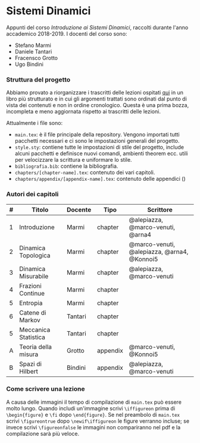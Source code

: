 # Sistemi Dinamici
Appunti del corso _Introduzione ai Sistemi Dinamici_, raccolti durante l'anno accademico 2018-2019. I docenti del corso sono:
* Stefano Marmi
* Daniele Tantari
* Fracensco Grotto
* Ugo Bindini

### Struttura del progetto
Abbiamo provato a riorganizzare i trascritti delle lezioni ospitati [qui](https://github.com/SciSNS-2017/Sistemi-Dinamici) in un libro più strutturato e in cui gli argomenti trattati sono ordinati dal punto di vista dei contenuti e non in ordine cronologico. Questa è una prima bozza, incompleta e meno aggiornata rispetto ai trascritti delle lezioni.

Attualmente i file sono:
* `main.tex`: è il file principale della repository. Vengono importati tutti pacchetti necessari e ci sono le impostazioni generali del progetto. 
* `style.sty`: contiene tutte le impostazioni di stile del progetto, include alcuni pacchetti e definisce nuovi comandi, ambienti theorem ecc. utili per velocizzare la scrittura e uniformare lo stile.
* `bibliografia.bib`: contiene la bibliografia.
* `chapters/[chapter-name].tex`: contenuto dei vari capitoli.
* `chapters/appendix/[appendix-name].tex`: contenuto delle appendici ()

### Autori dei capitoli
|**#**|**Titolo**          |**Docente**|**Tipo**|**Scrittore**                              |
|---- |--------------------|-----------|--------|-------------------------------------------|
|1    |Introduzione        |Marmi      |chapter |@alepiazza, @marco-venuti, @arna4          |
|2    |Dinamica Topologica |Marmi      |chapter |@marco-venuti, @alepiazza, @arna4, @Konnoi5|
|3    |Dinamica Misurabile |Marmi      |chapter |@alepiazza, @marco-venuti                  |
|4    |Frazioni Continue   |Marmi      |chapter |                                           |
|5    |Entropia            |Marmi      |chapter |                                           |
|6    |Catene di Markov    |Tantari    |chapter |                                           |
|5    |Meccanica Statistica|Tantari    |chapter |                                           |
|A    |Teoria della misura |Grotto     |appendix|@marco-venuti, @Konnoi5                    |
|B    |Spazi di Hilbert    |Bindini    |appendix|@alepiazza, @marco-venuti                  |


### Come scrivere una lezione
A causa delle immagini il tempo di compilazione di `main.tex` può essere molto lungo. Quando includi un'immagine scrivi `\iffigureon` prima di `\begin{figure}` e `\fi` dopo `\end{figure}`. Se nel preambolo di `main.tex` scrivi `\figureontrue` dopo `\newif\iffigureon` le figure verranno incluse; se invece scrivi `\figureonfalse` le immagini non compariranno nel pdf e la compilazione sarà più veloce.


